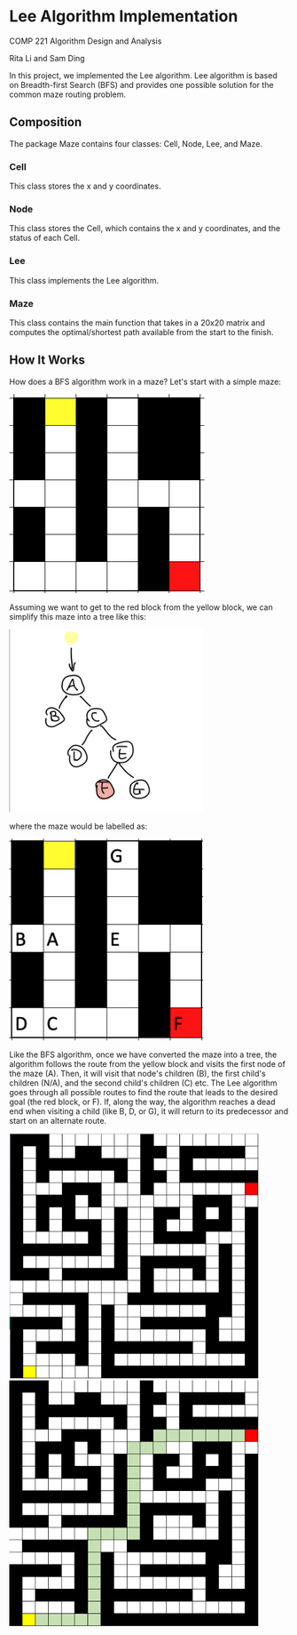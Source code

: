 # Lee Algorithm Implementation
COMP 221 Algorithm Design and Analysis 

Rita Li and Sam Ding

In this project, we implemented the Lee algorithm. Lee algorithm is based on Breadth-first Search (BFS) and provides one possible solution for the common maze routing problem.

## Composition
The package Maze contains four classes: Cell, Node, Lee, and Maze.

### Cell
This class stores the x and y coordinates.

### Node
This class stores the Cell, which contains the x and y coordinates, and the status of each Cell.

### Lee
This class implements the Lee algorithm. 

### Maze
This class contains the main function that takes in a 20x20 matrix and computes the optimal/shortest path available from the start to the finish.


## How It Works
How does a BFS algorithm work in a maze? Let's start with a simple maze:

![a sample 7x7 maze](img/7x7.png)

Assuming we want to get to the red block from the yellow block, we can simplify this maze into a tree like this:

<img src="img/7x7graph.jpeg" width="350" />

where the maze would be labelled as:

<img src="img/7x7mazeWithG.png" width="350" />

Like the BFS algorithm, once we have converted the maze into a tree, the algorithm follows the route from the yellow block and visits the first node of the maze (A). Then, it will visit that node's children (B), the first child's children (N/A), and the second child's children (C) etc. The Lee algorithm goes through all possible routes to find the route that leads to the desired goal (the red block, or F). If, along the way, the algorithm reaches a dead end when visiting a child (like B, D, or G), it will return to its predecessor and start on an alternate route. 



<img src="img/sample%20matrix.png" width="450" />

<img src="img/sample%20solution.png" width="450" />

